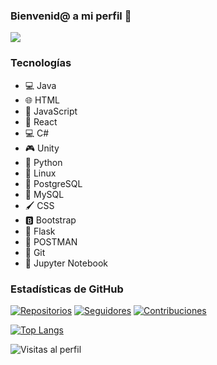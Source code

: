 ### Bienvenid@ a mi perfil 👋

![](https://github.com/RomanSoldier0008/RomanSoldier0008/blob/main/imagen.gif)

### Tecnologías
- 💻 Java
- 🌐 HTML
- 🚀 JavaScript
- 📱 React
- 💻 C#
- 🎮 Unity
- 🐍 Python
- 🐧 Linux
- 🐘 PostgreSQL
- 🐬 MySQL
- 🖌️ CSS
- 🅱️ Bootstrap
- 🌿 Flask
- 📮 POSTMAN
- 🐙 Git
- 📒 Jupyter Notebook


### Estadísticas de GitHub
[![Repositorios](https://img.shields.io/badge/Repositorios-10-brightgreen)](https://github.com/RomanSoldier0008?tab=repositories)
[![Seguidores](https://img.shields.io/github/followers/RomanSoldier0008?style=social)](https://github.com/RomanSoldier0008)
[![Contribuciones](https://img.shields.io/badge/Contribuciones-1000%2B-blue)](https://github.com/RomanSoldier0008)


[![Top Langs](https://github-readme-stats.vercel.app/api/top-langs/?username=RomanSoldier&layout=pie)](https://github.com/RomanSoldier0008/github-readme-stats)


![Visitas al perfil](https://img.shields.io/github/followers/RomanSoldier0008?label=Visitas&style=social)
